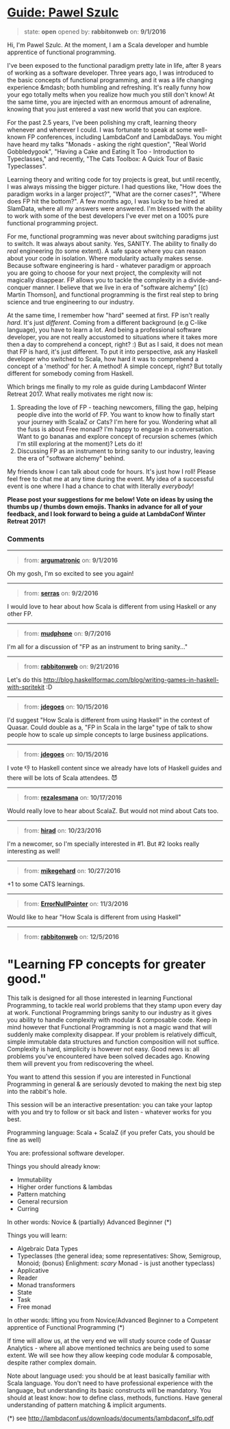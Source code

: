 # [Guide: Pawel Szulc](https://github.com/lambdaconf/winter-retreat-2017/issues/6)

> state: **open** opened by: **rabbitonweb** on: **9/1/2016**

Hi, I&#x27;m Pawel Szulc. At the moment, I am a Scala developer and humble apprentice of functional programming. 

I&#x27;ve been exposed to the functional paradigm pretty late in life, after 8 years of working as a software developer. Three years ago, I was introduced to the basic concepts of functional programming, and it was a life changing experience &amp;mdash; both humbling and refreshing. It&#x27;s really funny how your ego totally melts when you realize how much you still don&#x27;t know! At the same time, you are injected with an enormous amount of adrenaline, knowing that you just entered a vast new world that you can explore.

For the past 2.5 years, I&#x27;ve been polishing my craft, learning theory whenever and wherever I could. I was fortunate to speak at some well-known FP conferences, including LambdaConf and LambdaDays. You might have heard my talks &quot;Monads - asking the right question&quot;, &quot;Real World Gobbledygook&quot;, &quot;Having a Cake and Eating It Too - Introduction to Typeclasses,&quot; and recently, &quot;The Cats Toolbox: A Quick Tour of Basic Typeclasses&quot;.

Learning theory and writing code for toy projects is great, but until recently, I was always missing the bigger picture. I had questions like, &quot;How does the paradigm works in a larger project?&quot;, &quot;What are the corner cases?&quot;, &quot;Where does FP hit the bottom?&quot;. A few months ago, I was lucky to be hired at SlamData, where all my answers were answered. I&#x27;m blessed with the ability to work with some of the best developers I&#x27;ve ever met on a 100% pure functional programming project.

For me, functional programming was never about switching paradigms just to switch. It was always about sanity. Yes, SANITY. The ability to finally do _real_ engineering (to some extent). A safe space where you can reason about your code in isolation. Where modularity actually makes sense. Because software engineering is hard - whatever paradigm or approach you are going to choose for your next project, the complexity will not magically disappear. FP allows you to tackle the complexity in a divide-and-conquer manner. I believe that we live in era of &quot;software alchemy&quot; [(c) Martin Thomson], and functional programming is the first real step to bring science and true engineering to our industry.

At the same time, I remember how &quot;hard&quot; seemed at first. FP isn&#x27;t really _hard_. It&#x27;s just _different_. Coming from a different background (e.g C-like language), you have to learn a lot. And being a professional software developer, you are not really accustomed to situations where it takes more then a day to comprehend a concept, right? :) But as I said, it does not mean that FP is hard, it&#x27;s just different. To put it into perspective, ask any Haskell developer who switched to Scala, how hard it was to comprehend a concept of a &#x27;method&#x27; for her. A method! A simple concept, right? But totally different for somebody coming from Haskell.

Which brings me finally to my role as guide during Lambdaconf Winter Retreat 2017. What really motivates me right now is:
1. Spreading the love of FP - teaching newcomers, filling the gap, helping people dive into the world of FP. You want to know how to finally start your journey with ScalaZ or Cats? I&#x27;m here for you. Wondering what all the fuss is about Free monad? I&#x27;m happy to engage in a conversation. Want to go bananas and explore concept of recursion schemes (which I&#x27;m still exploring at the moment)? Lets do it!
2. Discussing FP as an instrument to bring sanity to our industry, leaving the era of &quot;software alchemy&quot; behind.

My friends know I can talk about code for hours. It&#x27;s just how I roll! Please feel free to chat me at any time during the event. My idea of a successful event is one where I had a chance to chat with literally _everybody_!

**Please post your suggestions for me below! Vote on ideas by using the thumbs up / thumbs down emojis. Thanks in advance for all of your feedback, and I look forward to being a guide at LambdaConf Winter Retreat 2017!**


### Comments

---
> from: [**argumatronic**](https://github.com/lambdaconf/winter-retreat-2017/issues/6#issuecomment-243991281) on: **9/1/2016**

Oh my gosh, I&#x27;m so excited to see you again! 

---
> from: [**serras**](https://github.com/lambdaconf/winter-retreat-2017/issues/6#issuecomment-244492872) on: **9/2/2016**

I would love to hear about how Scala is different from using Haskell or any other FP.

---
> from: [**mudphone**](https://github.com/lambdaconf/winter-retreat-2017/issues/6#issuecomment-245149396) on: **9/7/2016**

I&#x27;m all for a discussion of &quot;FP as an instrument to bring sanity...&quot;

---
> from: [**rabbitonweb**](https://github.com/lambdaconf/winter-retreat-2017/issues/6#issuecomment-248568714) on: **9/21/2016**

Let&#x27;s do this http://blog.haskellformac.com/blog/writing-games-in-haskell-with-spritekit :D

---
> from: [**jdegoes**](https://github.com/lambdaconf/winter-retreat-2017/issues/6#issuecomment-254014139) on: **10/15/2016**

I&#x27;d suggest &quot;How Scala is different from using Haskell&quot; in the context of Quasar. Could double as a, &quot;FP in Scala in the large&quot; type of talk to show people how to scale up simple concepts to large business applications.

---
> from: [**jdegoes**](https://github.com/lambdaconf/winter-retreat-2017/issues/6#issuecomment-254014172) on: **10/15/2016**

I vote 👎 to Haskell content since we already have lots of Haskell guides and there will be lots of Scala attendees. 😈 

---
> from: [**rezalesmana**](https://github.com/lambdaconf/winter-retreat-2017/issues/6#issuecomment-254111346) on: **10/17/2016**

Would really love to hear about ScalaZ. But would not mind about Cats too. 

---
> from: [**hirad**](https://github.com/lambdaconf/winter-retreat-2017/issues/6#issuecomment-255613642) on: **10/23/2016**

I&#x27;m a newcomer, so I&#x27;m specially interested in #1. But #2 looks really interesting as well!

---
> from: [**mikegehard**](https://github.com/lambdaconf/winter-retreat-2017/issues/6#issuecomment-256798117) on: **10/27/2016**

+1 to some CATS learnings.

---
> from: [**ErrorNullPointer**](https://github.com/lambdaconf/winter-retreat-2017/issues/6#issuecomment-258040283) on: **11/3/2016**

Would like to hear &quot;How Scala is different from using Haskell&quot;

---
> from: [**rabbitonweb**](https://github.com/lambdaconf/winter-retreat-2017/issues/6#issuecomment-265015023) on: **12/5/2016**

# &quot;Learning FP concepts for greater good.&quot;

This talk is designed for all those interested in learning Functional Programming, to tackle real world problems that they stamp upon every day at work. Functional Programming brings sanity to our industry as it gives you ability to handle complexity with modular &amp; composable code.
Keep in mind however that Functional Programming is not a magic wand that will suddenly make complexity disappear. If your problem is relatively difficult, simple immutable data structures and function composition will not suffice. Complexity is hard, simplicity is however not easy. Good news is: all problems you&#x27;ve encountered have been solved decades ago. Knowing them will prevent you from rediscovering the wheel.

You want to attend this session if you are interested in Functional Programming in general &amp; are seriously devoted to making the next big step into the rabbit&#x27;s hole.

This session will be an interactive presentation: you can take your laptop with you and try to follow or sit back and listen - whatever works for you best.

Programming language: Scala + ScalaZ (if you prefer Cats, you should be fine as well)

You are: professional software developer.

Things you should already know:

- Immutability
- Higher order functions &amp; lambdas
- Pattern matching
- General recursion
- Curring

In other words: Novice &amp; (partially) Advanced Beginner (*)

Things you will learn:
- Algebraic Data Types
-  Typeclasses (the general idea; some representatives: Show, Semigroup, Monoid; (bonus) Enlighment: *scary* Monad - is just another typeclass)
- Applicative 
- Reader
- Monad transformers
- State
- Task
- Free monad

In other words: lifting you from Novice/Advanced Beginner to a Competent apprentice of Functional Programming (*)

If time will allow us, at the very end we will study source code of Quasar Analytics - where all above mentioned technics are being used to some extent. We will see how they allow keeping code modular &amp; composable, despite rather complex domain.

Note about language used: you should be at least basically familiar with Scala language. You don&#x27;t need to have professional experience with the language, but understanding its basic constructs will be mandatory. You should at least know: how to define class, methods, functions. Have general understanding of pattern matching &amp; implicit arguments.

(*) see http://lambdaconf.us/downloads/documents/lambdaconf_slfp.pdf

